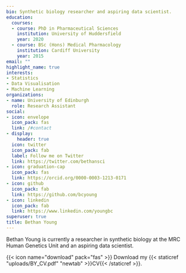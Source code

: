 ```yaml
---
bio: Synthetic biology researcher and aspiring data scientist.
education:
  courses:
  - course: PhD in Pharmaceutical Sciences
    institution: University of Huddersfield
    year: 2020
  - course: BSc (Hons) Medical Pharmacology
    institution: Cardiff University
    year: 2015
email: ""
highlight_name: true
interests:
- Statistics
- Data Visualisation
- Machine Learning
organizations:
- name: University of Edinburgh
  role: Research Assistant
social:
- icon: envelope
  icon_pack: fas
  link: /#contact
- display:
    header: true
  icon: twitter
  icon_pack: fab
  label: Follow me on Twitter
  link: https://twitter.com/bethansci
- icon: graduation-cap
  icon_pack: fas
  link: https://orcid.org/0000-0003-1213-0171
- icon: github
  icon_pack: fab
  link: https://github.com/bcyoung
- icon: linkedin
  icon_pack: fab
  link: https://www.linkedin.com/youngbc
superuser: true
title: Bethan Young
---
```

Bethan Young is currently a researcher in synthetic biology at the MRC Human Genetics Unit and an aspiring data scientist. 

{{< icon name="download" pack="fas" >}} Download my {{< staticref "uploads/BY_CV.pdf" "newtab" >}}CV{{< /staticref >}}.
